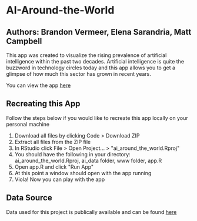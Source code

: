 # AI-Around-the-World
## Authors: Brandon Vermeer, Elena Sarandria, Matt Campbell
This app was created to visualize the rising prevalence of artificial intelligence within the past two decades. Artificial intelligence is quite the buzzword in technology circles today and this app allows you to get a glimpse of how much this sector has grown in recent years.

You can view the app [here](https://bvermeer.shinyapps.io/AI_Around_the_World/) 
## Recreating this App
Follow the steps below if you would like to recreate this app locally on your personal machine
1. Download all files by clicking Code > Download ZIP
2. Extract all files from the ZIP file
3. In RStudio click File > Open Project... > "ai_around_the_world.Rproj"
4. You should have the following in your directory: ai_around_the_world.Rproj, ai_data folder, www folder, app.R
5. Open app.R and click "Run App"
6. At this point a window should open with the app running
7. Viola! Now you can play with the app
## Data Source
Data used for this project is publically available and can be found [here](https://data.world/henritechcity/ai-world-mapping)
